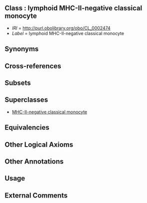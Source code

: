 
## Class : lymphoid MHC-II-negative classical monocyte

 * *IRI* = http://purl.obolibrary.org/obo/CL_0002474
 * *Label* = lymphoid MHC-II-negative classical monocyte

## Synonyms


## Cross-references


## Subsets


## Superclasses

 * [MHC-II-negative classical monocyte](../../CL/69/CL_0002469.md)

## Equivalencies


## Other Logical Axioms


## Other Annotations


## Usage


## External Comments

